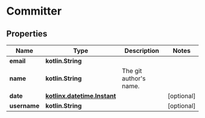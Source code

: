 
# Committer

## Properties
Name | Type | Description | Notes
------------ | ------------- | ------------- | -------------
**email** | **kotlin.String** |  | 
**name** | **kotlin.String** | The git author&#39;s name. | 
**date** | [**kotlinx.datetime.Instant**](kotlinx.datetime.Instant.md) |  |  [optional]
**username** | **kotlin.String** |  |  [optional]



